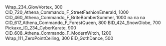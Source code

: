 Wrap_234_GlowVortex, 300
CID_720_Athena_Commando_F_StreetFashionEmerald, 1000
CID_460_Athena_Commando_F_BriteBomberSummer, 1000
na
na
na
CID_617_Athena_Commando_F_ForestQueen, 800
BID_424_SnowGlobe, 700
Pickaxe_ID_234_CyberKarate, 900
CID_608_Athena_Commando_F_ModernWitch, 1200
Wrap_111_ZeroPointCeiling, 300
EID_GothDance, 500
